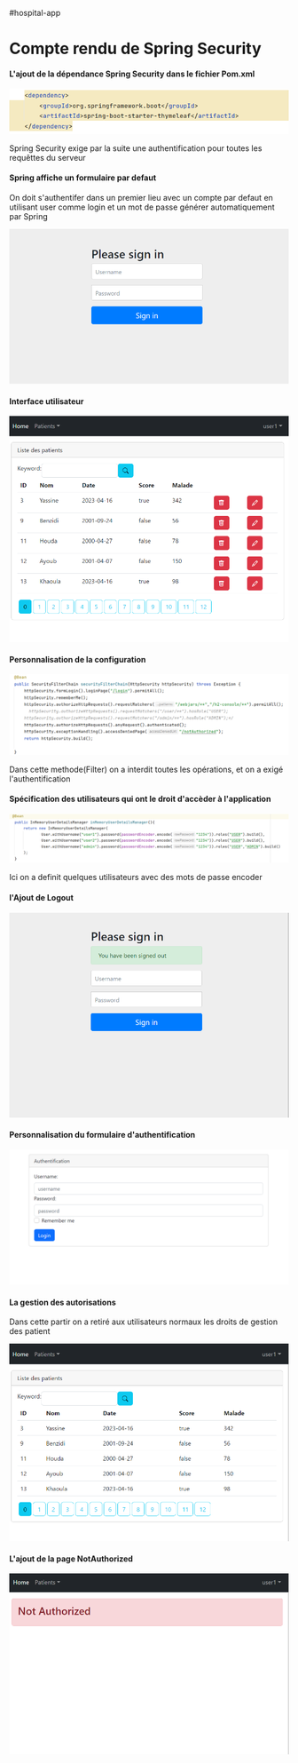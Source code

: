 #hospital-app
<h1>Compte rendu de Spring Security</h1>
<h4>L'ajout de la dépendance Spring Security dans le fichier Pom.xml</h4>

<img src="Images/4-0.png">
<p>Spring Security exige par la suite une authentification pour toutes les requêttes du serveur</p>
<h4>Spring affiche un formulaire par defaut</h4>

<p>On doit s'authentifer dans un premier lieu avec un compte par defaut en utilisant user comme login et un mot de passe générer automatiquement par Spring </p>
<img src="Images/4-login.png">

<h4>Interface utilisateur</h4>
<img src="Images/4-1.png">

<h4>Personnalisation de la configuration</h4>
<img src="Images/config.png">
<p>Dans cette methode(Filter) on a interdit toutes les opérations, et on a exigé l'authentification</p>

<h4>Spécification des utilisateurs qui ont le droit d'accèder à l'application</h4>
<img src="Images/useracces.png">
<p>Ici on a definit quelques utilisateurs avec des mots de passe encoder</p>

<h4>l'Ajout de Logout</h4>
<img src="Images/4-logout.png">

<h4>Personnalisation du formulaire d'authentification</h4>
<img src="images/checkboxlogin.png">

<h4>La gestion des autorisations</h4>
<p>Dans cette partir on a retiré aux utilisateurs normaux les droits de gestion des patient</p>
<img src="Images/4-2.png">

<h4>L'ajout de la page NotAuthorized</h4>
<img src="Images/4-3.png">

